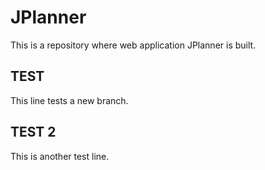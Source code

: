 # JPlanner
This is a repository where web application JPlanner is built.
## TEST
This line tests a new branch.
## TEST 2
This is another test line.
